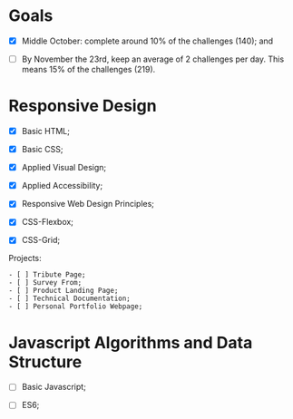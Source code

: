 # Goals

- [X] Middle October: complete around 10% of the challenges (140); and

- [ ] By November the 23rd, keep an average of 2 challenges per day. This means 15% of the challenges (219).


# Responsive Design

- [x] Basic HTML;

- [x] Basic CSS;

- [x] Applied Visual Design;

- [x] Applied Accessibility;

- [x] Responsive Web Design Principles;

- [x] CSS-Flexbox;

- [x] CSS-Grid;

Projects:

    - [ ] Tribute Page; 
    - [ ] Survey From;
    - [ ] Product Landing Page;
    - [ ] Technical Documentation;
    - [ ] Personal Portfolio Webpage;


# Javascript Algorithms and Data Structure

- [ ] Basic Javascript;

- [ ] ES6;
